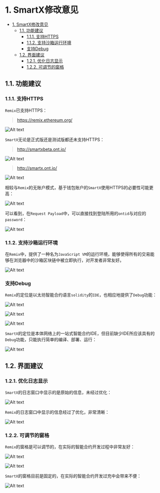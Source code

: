 # 1. SmartX修改意见

<!-- TOC -->

- [1. SmartX修改意见](#1-smartx%E4%BF%AE%E6%94%B9%E6%84%8F%E8%A7%81)
    - [1.1. 功能建议](#11-%E5%8A%9F%E8%83%BD%E5%BB%BA%E8%AE%AE)
        - [1.1.1. 支持HTTPS](#111-%E6%94%AF%E6%8C%81https)
        - [1.1.2. 支持沙箱运行环境](#112-%E6%94%AF%E6%8C%81%E6%B2%99%E7%AE%B1%E8%BF%90%E8%A1%8C%E7%8E%AF%E5%A2%83)
        - [支持Debug](#%E6%94%AF%E6%8C%81debug)
    - [1.2. 界面建议](#12-%E7%95%8C%E9%9D%A2%E5%BB%BA%E8%AE%AE)
        - [1.2.1. 优化日志显示](#121-%E4%BC%98%E5%8C%96%E6%97%A5%E5%BF%97%E6%98%BE%E7%A4%BA)
        - [1.2.2. 可调节的窗格](#122-%E5%8F%AF%E8%B0%83%E8%8A%82%E7%9A%84%E7%AA%97%E6%A0%BC)

<!-- /TOC -->

## 1.1. 功能建议

### 1.1.1. 支持HTTPS

`Remix`已支持HTTPS：

> https://remix.ethereum.org/

![Alt text](../../img/SmartContract/Remix/RemixHttp.png)

`SmartX`无论是正式版还是测试版都还未支持HTTPS：

> http://smartxbeta.ont.io/

![Alt text](../../img/SmartContract/SmartX/SmartxHttp_1.png)

> http://smartx.ont.io/

![Alt text](../../img/SmartContract/SmartX/SmartxHttp_2.png)

相较与`Remix`的无账户模式，基于钱包账户的`SmartX`使用HTTPS的必要性可能更高：

![Alt text](../../img/SmartContract/SmartX/SmartxLogs_2.png)

可以看到，在`Request Payload`中，可以直接找到登陆所用的`ontid`与对应的`password`：

![Alt text](../../img/SmartContract/SmartX/SmartxLogs_3.png)

### 1.1.2. 支持沙箱运行环境

在`Remix`中，提供了一种名为`JavaScript VM`的运行环境，能够使得所有的交易能够在浏览器中的沙箱区块链中被立即执行，对开发者非常友好。

![Alt text](../../img/SmartContract/Remix/RemixDeploy_1.png)

### 支持Debug

`Remix`的定位是以太坊智能合约语言`solidity`的`IDE`，也相应地提供了`Debug`功能：

![Alt text](../../img/SmartContract/Remix/RemixDebug_1.png)

![Alt text](../../img/SmartContract/Remix/RemixDebug_2.png)

![Alt text](../../img/SmartContract/Remix/RemixDebug_3.png)

`SmartX`的定位是本体网络上的一站式智能合约IDE，但目前缺少IDE所应该具有的`Debug`功能，只能执行简单的编译、部署、运行：

![Alt text](../../img/SmartContract/SmartX/SmartxRun_1.png)

## 1.2. 界面建议

### 1.2.1. 优化日志显示

`SmartX`的日志窗口中显示的是原始的信息，未经过优化：

![Alt text](../../img/SmartContract/SmartX/SmartxLogs_1.png)

`Remix`的日志窗口中显示的信息经过了优化，非常清晰：

![Alt text](../../img/SmartContract/Remix/RemixLogs_1.png)

### 1.2.2. 可调节的窗格

`Remix`的窗格是可以调节的，在实际的智能合约开发过程中非常友好：

![Alt text](../../img/SmartContract/Remix/RmixResize_1.png)

![Alt text](../../img/SmartContract/Remix/RmixResize_2.png)

`SmartX`的窗格目前是固定的，在实际的智能合约开发过充中会带来不便：

![Alt text](../../img/SmartContract/SmartX/SmartxLogs_1.png)